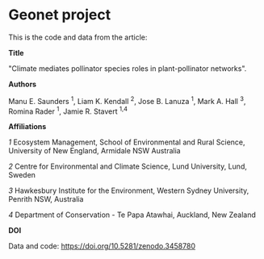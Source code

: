 # Geonet project 

This is the code and data from the article:

**Title** 

"Climate mediates pollinator species roles in plant-pollinator networks".

**Authors** 

Manu E. Saunders <sup>1</sup>, Liam K. Kendall <sup>2</sup>, Jose B. Lanuza <sup>1</sup>, Mark A. Hall <sup>3</sup>, Romina Rader <sup>1</sup>, Jamie R. Stavert <sup>1,4</sup>

**Affiliations**

*1* Ecosystem Management, School of Environmental and Rural Science, University of New England, Armidale NSW Australia

*2* Centre for Environmental and Climate Science, Lund University, Lund, Sweden

*3* Hawkesbury Institute for the Environment, Western Sydney University, Penrith NSW, Australia

*4* Department of Conservation - Te Papa Atawhai, Auckland, New Zealand

**DOI**

Data and code: https://doi.org/10.5281/zenodo.3458780
